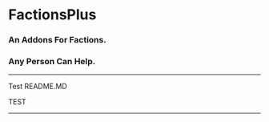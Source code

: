 # FactionsPlus
### An Addons For Factions.
### Any Person Can Help.

---

Test README.MD

TEST

---
